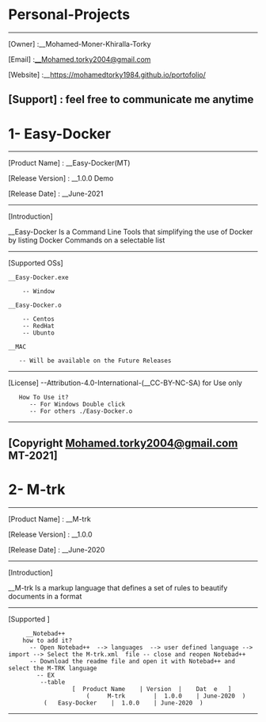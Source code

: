 # Personal-Projects

---------------------------------------------------------
[Owner]	            :__Mohamed-Moner-Khiralla-Torky

[Email]             :__Mohamed.torky2004@gmail.com

[Website]           :__https://mohamedtorky1984.github.io/portofolio/

[Support]           : feel free to communicate me anytime 
---------------------------------------------------------

# 1- Easy-Docker
---------------------------------------------------------

[Product Name]	    : __Easy-Docker(MT) 

[Release Version]   : __1.0.0 Demo

[Release Date]	    : __June-2021



---------------------------------------------------------
[Introduction]

__Easy-Docker 
   Is a  Command Line Tools that simplifying the use of Docker
   by listing Docker Commands on a selectable list 
   
---------------------------------------------------------
[Supported OSs]

	__Easy-Docker.exe
	
		-- Window  
		
    __Easy-Docker.o 	
	
		-- Centos
		-- RedHat
		-- Ubunto
		
	__MAC

       -- Will be available on the Future Releases 

---------------------------------------------------------
[License]
           --Attribution-4.0-International-(__CC-BY-NC-SA) for Use only
	   
	   How To Use it?
	      -- For Windows Double click 
	      -- For others ./Easy-Docker.o 
	   
---------------------------------------------------------
[Copyright  Mohamed.torky2004@gmail.com  MT-2021]
---------------------------------------------------------

# 2- M-trk
---------------------------------------------------------

[Product Name]	    : __M-trk

[Release Version]   : __1.0.0

[Release Date]	    : __June-2020

---------------------------------------------------------
[Introduction]

__M-trk 
   Is a markup language that defines a set of rules 
   to beautify documents in a format 
 
---------------------------------------------------------
[Supported ]

	     __Notebad++
        how to add it?
          -- Open Notebad++  --> languages  --> user defined language --> import --> Select the M-trk.xml  file -- close and reopen Notebad++
          -- Download the readme file and open it with Notebad++ and select the M-TRK language
	        -- EX 
             --table
	                  [  Product Name    | Version  |    Dat  e   ]
                          (     M-trk        |  1.0.0    | June-2020  )
			  (   Easy-Docker    |  1.0.0    | June-2020  )
			  
---------------------------------------------------------
